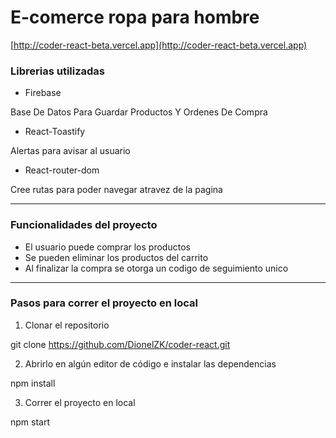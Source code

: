 # E-comerce ropa para hombre

[http://coder-react-beta.vercel.app](http://coder-react-beta.vercel.app)

### Librerias utilizadas
- Firebase

 Base De Datos Para Guardar Productos Y Ordenes De Compra

- React-Toastify

 Alertas para avisar al usuario

- React-router-dom

 Cree rutas para poder navegar atravez de la pagina

------------


 ### Funcionalidades del proyecto
- El usuario puede comprar los productos
- Se pueden eliminar los productos del carrito
- Al finalizar la compra se otorga un codigo de seguimiento unico

------------


### Pasos para correr el proyecto en local
1. Clonar el repositorio

 git clone https://github.com/DionelZK/coder-react.git

2. Abrirlo en algún editor de código e instalar las dependencias

 npm install

3. Correr el proyecto en local

 npm start
